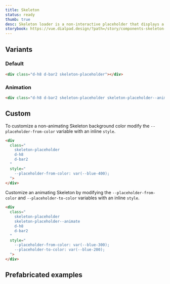 ```yaml
---
title: Skeleton
status: ready
thumb: true
desc: Skeleton loader is a non-interactive placeholder that displays a preview of the UI to visually communicate that content is in the process of loading. Skeleton is used to provide a low fidelity representation of the user interface (UI) before content appears on the page.
storybook: https://vue.dialpad.design/?path=/story/components-skeleton--default
---
```


<code-well-header>
  <div class="d-w50p">
    <div
      class="
        d-h8
        d-bar2
        skeleton-placeholder
      "
    ></div>
  </div>
</code-well-header>

## Variants

### Default

<code-well-header>
  <div class="d-w50p">
    <div class="d-h8 d-bar2 skeleton-placeholder"></div>
  </div>
</code-well-header>

```html
<div class="d-h8 d-bar2 skeleton-placeholder"></div>
```

### Animation

<code-well-header>
  <div class="d-w50p">
    <div class="d-h8 d-bar2 skeleton-placeholder skeleton-placeholder--animate"></div>
  </div>
</code-well-header>

```html
<div class="d-h8 d-bar2 skeleton-placeholder skeleton-placeholder--animate"></div>
```

## Custom

To customize a non-animating Skeleton background color modify the `--placeholder-from-color` variable with an inline `style`.

<code-well-header>
  <div class="d-w50p">
    <div
      class="
        skeleton-placeholder
        d-h8
        d-bar2
      "
      style="
        --placeholder-from-color: var(--blue-400);
      ">
    </div>
  </div>
</code-well-header>

```html
<div
  class="
    skeleton-placeholder
    d-h8
    d-bar2
  "
  style="
    --placeholder-from-color: var(--blue-400);
  ">
</div>
```

Customize an animating Skeleton by modifying the `--placeholder-from-color` and `--placeholder-to-color` variables with an inline `style`.

<code-well-header>
  <div class="d-w50p">
    <div
      class="
        skeleton-placeholder
        skeleton-placeholder--animate
        d-h8
        d-bar2
      "
      style="
        --placeholder-from-color: var(--blue-400);
        --placeholder-to-color: var(--blue-200);
      ">
    </div>
  </div>
</code-well-header>

```html
<div
  class="
    skeleton-placeholder
    skeleton-placeholder--animate
    d-h8
    d-bar2
  "
  style="
    --placeholder-from-color: var(--blue-300);
    --placeholder-to-color: var(--blue-200);
  ">
</div>
```

## Prefabricated examples

<code-well-header>
  <div class="d-stack8 d-mb24 d-w50p">
    <div class="d-h16 d-bar2 skeleton-placeholder" style=" width: 160px; --placeholder-from-color: var(--black-400); --placeholder-to-color: var(--black-200); " ></div>
    <div class="d-h24 d-bar2 skeleton-placeholder" style=" width: 240px; --placeholder-from-color: var(--black-400); --placeholder-to-color: var(--black-200); " ></div>
    <div class="d-h32 d-bar2 skeleton-placeholder" style=" width: 320px; --placeholder-from-color: var(--black-400); --placeholder-to-color: var(--black-200); " ></div>
  </div>
  <div class="d-stack8 d-mb24 d-w50p">
    <div class="d-h8 d-bar2 skeleton-placeholder" style=" width: 90%; --placeholder-from-color: var(--black-400); --placeholder-to-color: var(--black-200); " ></div>
    <div class="d-h8 d-bar2 skeleton-placeholder" style=" width: 87%; --placeholder-from-color: var(--black-400); --placeholder-to-color: var(--black-200); " ></div>
    <div class="d-h8 d-bar2 skeleton-placeholder" style=" width: 82%; --placeholder-from-color: var(--black-400); --placeholder-to-color: var(--black-200); " ></div>
    <div class="d-h8 d-bar2 skeleton-placeholder" style=" width: 92%; --placeholder-from-color: var(--black-400); --placeholder-to-color: var(--black-200); " ></div>
    <div class="d-h8 d-bar2 skeleton-placeholder" style=" width: 21%; --placeholder-from-color: var(--black-400); --placeholder-to-color: var(--black-200); " ></div>
  </div>
  <div class="d-d-flex d-mb24 d-gg8 d-ai-center">
    <div class="d-bar-circle d-bar2 skeleton-placeholder" style=" width: 1.8rem; height: 1.8rem; --placeholder-from-color: var(--black-400); --placeholder-to-color: var(--black-200); " ></div>
    <div class="d-bar-circle d-bar2 skeleton-placeholder" style=" width: 2.4rem; height: 2.4rem; --placeholder-from-color: var(--black-400); --placeholder-to-color: var(--black-200); " ></div>
    <div class="d-bar-circle d-bar2 skeleton-placeholder" style=" width: 3.2rem; height: 3.2rem; --placeholder-from-color: var(--black-400); --placeholder-to-color: var(--black-200); " ></div>
    <div class="d-bar-circle d-bar2 skeleton-placeholder" style=" width: 4.8rem; height: 4.8rem; --placeholder-from-color: var(--black-400); --placeholder-to-color: var(--black-200); " ></div>
  </div>
  <div class="d-d-flex d-mb24 d-gg8 d-ai-center">
    <div class="d-bar2 skeleton-placeholder" style=" width: 1.2rem; height: 1.2rem; --placeholder-from-color: var(--black-400); --placeholder-to-color: var(--black-200); " ></div>
    <div class="d-bar2 skeleton-placeholder" style=" width: 1.4rem; height: 1.4rem; --placeholder-from-color: var(--black-400); --placeholder-to-color: var(--black-200); " ></div>
    <div class="d-bar2 skeleton-placeholder" style=" width: 1.8rem; height: 1.8rem; --placeholder-from-color: var(--black-400); --placeholder-to-color: var(--black-200); " ></div>
    <div class="d-bar2 skeleton-placeholder" style=" width: 2.0rem; height: 2.0rem; --placeholder-from-color: var(--black-400); --placeholder-to-color: var(--black-200); " ></div>
    <div class="d-bar2 skeleton-placeholder" style=" width: 2.4rem; height: 2.4rem; --placeholder-from-color: var(--black-400); --placeholder-to-color: var(--black-200); " ></div>
  </div>
  <div class="d-d-flex d-mb24 d-gg8 d-ai-center d-w50p">
    <div class="d-d-flex d-ai-center d-w50p d-gg8">
      <div class="d-bar-circle d-bar2 skeleton-placeholder" style=" width: 2.4rem; height: 2.4rem; --placeholder-from-color: var(--black-400); --placeholder-to-color: var(--black-200); " ></div>
      <div class="d-h8 d-bar2 skeleton-placeholder" style=" width: 87%; --placeholder-from-color: var(--black-400); --placeholder-to-color: var(--black-200); " ></div>
    </div>
  </div>
  <div class="d-d-flex d-mb24 d-gg8 d-ai-center d-w50p">
    <div class="d-d-flex d-ai-center d-w50p d-gg8 d-ai-flex-start">
      <div class="d-bar-circle d-bar2 skeleton-placeholder" style=" width: 3.2rem; height: 3.2rem; --placeholder-from-color: var(--black-400); --placeholder-to-color: var(--black-200); " ></div>
      <div class="d-fl1 d-stack8">
        <div class="d-h8 d-bar2 skeleton-placeholder" style=" width: 90%; --placeholder-from-color: var(--black-400); --placeholder-to-color: var(--black-200); " ></div>
        <div class="d-h8 d-bar2 skeleton-placeholder" style=" width: 87%; --placeholder-from-color: var(--black-400); --placeholder-to-color: var(--black-200); " ></div>
        <div class="d-h8 d-bar2 skeleton-placeholder" style=" width: 82%; --placeholder-from-color: var(--black-400); --placeholder-to-color: var(--black-200); " ></div>
        <div class="d-h8 d-bar2 skeleton-placeholder" style=" width: 92%; --placeholder-from-color: var(--black-400); --placeholder-to-color: var(--black-200); " ></div>
        <div class="d-h8 d-bar2 skeleton-placeholder" style=" width: 21%; --placeholder-from-color: var(--black-400); --placeholder-to-color: var(--black-200); " ></div>
      </div>
    </div>
  </div>
</code-well-header>

